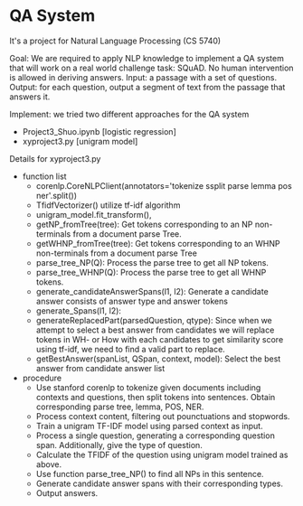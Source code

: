 # QA System
It's a project for Natural Language Processing (CS 5740)

Goal: We are required to apply NLP knowledge to implement a QA system that will work on a real world challenge task: SQuAD. No human intervention is allowed in deriving answers.
Input: a passage with a set of questions.
Output: for each question, output a segment of text from the passage that answers it.

Implement: we tried two different approaches for the QA system
  * Project3_Shuo.ipynb [logistic regression] 
  * xyproject3.py [unigram model]



Details for xyproject3.py
* function list
  * corenlp.CoreNLPClient(annotators='tokenize ssplit parse lemma pos ner'.split())
  * TfidfVectorizer() utilize tf-idf algorithm
  * unigram_model.fit_transform(), 
  * getNP_fromTree(tree): Get tokens corresponding to an NP non-terminals from a document parse Tree.
  * getWHNP_fromTree(tree): Get tokens corresponding to an WHNP non-terminals from a document parse Tree
  * parse_tree_NP(Q): Process the parse tree to get all NP tokens.
  * parse_tree_WHNP(Q): Process the parse tree to get all WHNP tokens.
  * generate_candidateAnswerSpans(l1, l2): Generate a candidate answer consists of answer type and answer tokens
  * generate_Spans(l1, l2): 
  * generateReplacedPart(parsedQuestion, qtype): Since when we attempt to select a best answer from candidates we will replace tokens in WH- or How with each candidates to get similarity score using tf-idf, we need to find a valid part to replace.
  * getBestAnswer(spanList, QSpan, context, model): Select the best answer from candidate answer list
* procedure
  * Use stanford corenlp to tokenize given documents including contexts and questions, then split tokens into sentences. Obtain corresponding parse tree, lemma, POS, NER.
  * Process context content, filtering out pounctuations and stopwords.
  * Train a unigram TF-IDF model using parsed context as input.
  * Process a single question, generating a corresponding question span. Additionally, give the type of question.
  * Calculate the TFIDF of the question using unigram model trained as above.
  * Use function parse_tree_NP() to find all NPs in this sentence.
  * Generate candidate answer spans with their corresponding types.
  * Output answers.
